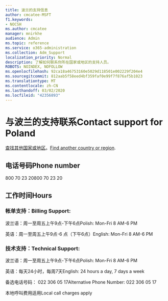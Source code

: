 ```yaml
---
title: 波兰的支持信息
author: cmcatee-MSFT
f1.keywords:
- NOCSH
ms.author: cmcatee
manager: mnirkhe
audience: Admin
ms.topic: reference
ms.service: o365-administration
ms.collection: Adm_Support
localization_priority: Normal
description: 了解如何联系你所在国家或地区的支持人员。
ROBOTS: NOINDEX, NOFOLLOW
ms.openlocfilehash: 92ca18a46753160e5029d118501e002229f204e4
ms.sourcegitcommit: 812aab5f58eed4bf359faf0e99f7f876af5b1023
ms.translationtype: MT
ms.contentlocale: zh-CN
ms.lasthandoff: 03/02/2020
ms.locfileid: "42356893"
---
```

# <a name="contact-support-for-poland"></a><span data-ttu-id="4aa44-103">与波兰的支持联系</span><span class="sxs-lookup"><span data-stu-id="4aa44-103">Contact support for Poland</span></span>

<span data-ttu-id="4aa44-104">[查找其他国家或地区](../contact-support-for-business-products.md)。</span><span class="sxs-lookup"><span data-stu-id="4aa44-104">[Find another country or region](../contact-support-for-business-products.md).</span></span>

## <a name="phone-number"></a><span data-ttu-id="4aa44-105">电话号码</span><span class="sxs-lookup"><span data-stu-id="4aa44-105">Phone number</span></span>
<span data-ttu-id="4aa44-106">800 70 23 20</span><span class="sxs-lookup"><span data-stu-id="4aa44-106">800 70 23 20</span></span>

## <a name="hours"></a><span data-ttu-id="4aa44-107">工作时间</span><span class="sxs-lookup"><span data-stu-id="4aa44-107">Hours</span></span>
### <a name="billing-support"></a><span data-ttu-id="4aa44-108">帐单支持：</span><span class="sxs-lookup"><span data-stu-id="4aa44-108">Billing Support:</span></span>

<span data-ttu-id="4aa44-109">波兰语：周一至周五上午9点-下午6点</span><span class="sxs-lookup"><span data-stu-id="4aa44-109">Polish: Mon-Fri 8 AM-6 PM</span></span>

<span data-ttu-id="4aa44-110">英语：周一至周五上午9点-6 点（下午6点）</span><span class="sxs-lookup"><span data-stu-id="4aa44-110">English: Mon-Fri 8 AM-6 PM</span></span>

### <a name="technical-support"></a><span data-ttu-id="4aa44-111">技术支持：</span><span class="sxs-lookup"><span data-stu-id="4aa44-111">Technical Support:</span></span>

<span data-ttu-id="4aa44-112">波兰语：周一至周五上午9点-下午6点</span><span class="sxs-lookup"><span data-stu-id="4aa44-112">Polish: Mon-Fri 8 AM-6 PM</span></span>

<span data-ttu-id="4aa44-113">英语：每天24小时，每周7天</span><span class="sxs-lookup"><span data-stu-id="4aa44-113">English: 24 hours a day, 7 days a week</span></span>

<span data-ttu-id="4aa44-114">备选电话号码： 022 306 05 17</span><span class="sxs-lookup"><span data-stu-id="4aa44-114">Alternative Phone Number: 022 306 05 17</span></span>

<span data-ttu-id="4aa44-115">本地呼叫费用适用</span><span class="sxs-lookup"><span data-stu-id="4aa44-115">Local call charges apply</span></span>
